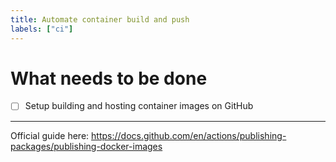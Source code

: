 ```yaml
---
title: Automate container build and push
labels: ["ci"]
---
```


# What needs to be done

- [ ] Setup building and hosting container images on GitHub

---

Official guide here: https://docs.github.com/en/actions/publishing-packages/publishing-docker-images
